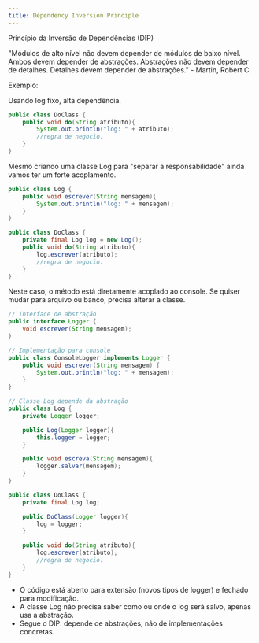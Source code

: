 ```yaml
---
title: Dependency Inversion Principle
---
```


Princípio da Inversão de Dependências (DIP)

"Módulos de alto nível não devem depender de módulos de baixo nível. Ambos devem depender de abstrações. Abstrações não devem depender de detalhes. Detalhes devem depender de abstrações." - Martin, Robert C.

Exemplo:

Usando log fixo, alta dependência.

```java
public class DoClass {
    public void do(String atributo){
        System.out.println("log: " + atributo);
        //regra de negocio.
    }
}
```

Mesmo criando uma classe Log para "separar a responsabilidade" ainda vamos ter um forte acoplamento.

```java
public class Log {
    public void escrever(String mensagem){
        System.out.println("log: " + mensagem);
    }
}

public class DoClass {
    private final Log log = new Log(); 
    public void do(String atributo){
        log.escrever(atributo);
        //regra de negocio.
    }
}

```

Neste caso, o método está diretamente acoplado ao console. Se quiser mudar para arquivo ou banco, precisa alterar a classe.

```java
// Interface de abstração
public interface Logger {
    void escrever(String mensagem);
}

// Implementação para console
public class ConsoleLogger implements Logger {
    public void escrever(String mensagem) {
        System.out.println("log: " + mensagem);
    }
}

// Classe Log depende da abstração
public class Log {
    private Logger logger;

    public Log(Logger logger){
        this.logger = logger;
    }

    public void escreva(String mensagem){
        logger.salvar(mensagem);
    }
}

public class DoClass {
    private final Log log;

    public DoClass(Logger logger){
        log = logger;
    }

    public void do(String atributo){
        log.escrever(atributo);
        //regra de negocio.
    }
}
```

* O código está aberto para extensão (novos tipos de logger) e fechado para modificação.
* A classe Log não precisa saber como ou onde o log será salvo, apenas usa a abstração.
* Segue o DIP: depende de abstrações, não de implementações concretas.
